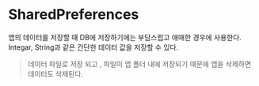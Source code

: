 # SharedPreferences

앱의 데이터를 저장할 때 DB에 저장하기에는 부담스럽고 애매한 경우에 사용한다. Integar, String과 같은 간단한 데이터 값을 저장할 수 있다.

> 데이터 파일로 저장 되고 , 파일이 앱 폴더 내에 저장되기 때문에 앱을 삭제하면 데이터도 삭제된다.